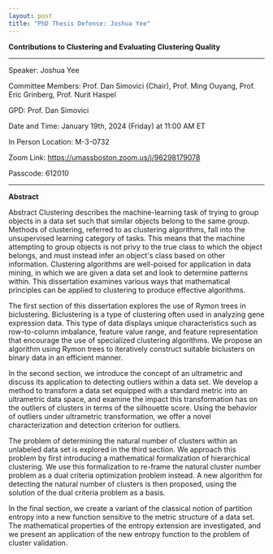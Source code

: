 ```yaml
---
layout: post
title: "PhD Thesis Defense: Joshua Yee"
---
```


**Contributions to Clustering and Evaluating Clustering Quality**
__________________________________________________________
Speaker: Joshua Yee

Committee Members: Prof. Dan Simovici (Chair), Prof. Ming Ouyang, Prof. Eric Grinberg, Prof. Nurit Haspel

GPD: Prof. Dan Simovici

Date and Time: January 19th, 2024 (Friday) at 11:00 AM ET

In Person Location: M-3-0732

Zoom Link: https://umassboston.zoom.us/j/96298179078

Passcode: 612010
___________________________________________________________

**Abstract**

Abstract
Clustering describes the machine-learning task of trying to group objects in a data set such that similar objects belong to the same group. Methods of clustering, referred to as clustering algorithms, fall into the unsupervised learning category of tasks. This means that the machine attempting to group objects is not privy to the true class to which the object belongs, and must instead infer an object's class based on other information. Clustering algorithms are well-poised for application in data mining, in which we are given a data set and look to determine patterns within. This dissertation examines various ways that mathematical principles can be applied to clustering to produce effective algorithms.  

The first section of this dissertation explores the use of Rymon trees in biclustering. Biclustering is a type of clustering often used in analyzing gene expression data. This type of data displays unique characteristics such as row-to-column imbalance, feature value range, and feature representation that encourage the use of specialized clustering algorithms. We propose an algorithm using Rymon trees to iteratively construct suitable biclusters on binary data in an efficient manner.

In the second section, we introduce the concept of an ultrametric and discuss its application to detecting outliers within a data set. We develop a method to transform a data set equipped with a standard metric into an ultrametric data space, and examine the impact this transformation has on the outliers of clusters in terms of the silhouette score. Using the behavior of outliers under ultrametric transformation, we offer a novel characterization and detection criterion for outliers.

The problem of determining the natural number of clusters within an unlabeled data set is explored in the third section. We approach this problem by first introducing a mathematical formalization of hierarchical clustering. We use this formalization to re-frame the natural cluster number problem as a dual criteria optimization problem instead. A new algorithm for detecting the natural number of clusters is then proposed, using the solution of the dual criteria problem as a basis.

In the final section, we create a variant of the classical notion of partition entropy into a new function sensitive to the metric structure of a data set. The mathematical properties of the entropy extension are investigated, and we present an application of the new entropy function to the problem of cluster validation.

